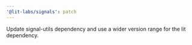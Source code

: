 ```yaml
---
'@lit-labs/signals': patch
---
```


Update signal-utils dependency and use a wider version range for the lit dependency.
